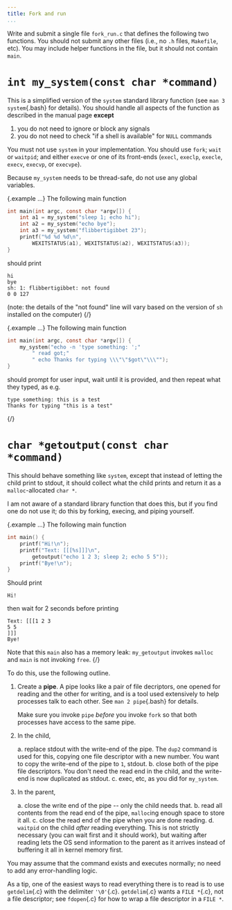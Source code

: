 ```yaml
---
title: Fork and run
...
```


Write and submit a single file `fork_run.c`
that defines the following two functions.
You should not submit any other files (i.e., no `.h` files, `Makefile`, etc).
You may include helper functions in the file,
but it should not contain `main`.

# `int my_system(const char *command)`

This is a simplified version of the `system` standard library function (see `man 3 system`{.bash} for details). You should handle all aspects of the function as described in the manual page **except**

1. you do not need to ignore or block any signals
1. you do not need to check "if a shell is available" for `NULL` commands

You must not use `system` in your implementation.
You should use `fork`; `wait` or `waitpid`; and either `execve` or one of its front-ends (`execl`, `execlp`, `execle`, `execv`, `execvp`, or `execvpe`).

Because `my_system` needs to be thread-safe, do not use any global variables.

{.example ...} The following main function

```c
int main(int argc, const char *argv[]) {
    int a1 = my_system("sleep 1; echo hi");
    int a2 = my_system("echo bye");
    int a3 = my_system("flibbertigibbet 23");
    printf("%d %d %d\n", 
        WEXITSTATUS(a1), WEXITSTATUS(a2), WEXITSTATUS(a3));
}
```

should print

    hi
    bye
    sh: 1: flibbertigibbet: not found
    0 0 127

(note: the details of the "not found" line will vary based on the version of `sh` installed on the computer)
{/}

{.example ...} The following main function

```c
int main(int argc, const char *argv[]) {
    my_system("echo -n 'type something: ';"
        " read got;"
        " echo Thanks for typing \\\"\"$got\"\\\"");
}
```

should prompt for user input, wait until it is provided, and then repeat what they typed, as e.g.

    type something: this is a test
    Thanks for typing "this is a test"
{/}


# `char *getoutput(const char *command)`

This should behave something like `system`, except that instead of letting the child print to stdout, it should collect what the child prints and return it as a `malloc`-allocated `char *`.

I am not aware of a standard library function that does this, but if you find one do not use it; do this by forking, execing, and piping yourself.

{.example ...} The following main function

```c
int main() {
    printf("Hi!\n");
    printf("Text: [[[%s]]]\n", 
        getoutput("echo 1 2 3; sleep 2; echo 5 5"));
    printf("Bye!\n");
}
```

Should print

    Hi!

then wait for 2 seconds before printing

    Text: [[[1 2 3
    5 5
    ]]]
    Bye!

Note that this `main` also has a memory leak: `my_getoutput` invokes `malloc` and `main` is not invoking `free`.
{/}

To do this, use the following outline.

1. Create a **pipe**.
    A pipe looks like a pair of file decriptors,
    one opened for reading and the other for writing,
    and is a tool used extensively to help processes talk to each other.
    See `man 2 pipe`{.bash} for details.
    
    Make sure you invoke `pipe` *before* you invoke `fork` so that both processes have access to the same pipe.

2. In the child, 
    
    a. replace stdout with the write-end of the pipe.
        The `dup2` command is used for this,
        copying one file descriptor with a new number.
        You want to copy the write-end of the pipe to `1`, stdout.
    b. close both of the pipe file descriptors.
        You don't need the read end in the child,
        and the write-end is now duplicated as stdout.
    c. exec, etc, as you did for `my_system`.

3. In the parent,
    
    a. close the write end of the pipe -- only the child needs that.
    b. read all contents from the read end of the pipe,
        `malloc`ing enough space to store it all.
    c. close the read end of the pipe when you are done reading.
    d. `waitpid` on the child *after* reading everything.
        This is not strictly necessary (you can wait first and it should work),
        but waiting after reading lets the OS
        send information to the parent as it arrives
        instead of buffering it all in kernel memory first.

You may assume that the command exists and executes normally; no need to add any error-handling logic.

As a tip, one of the easiest ways to read everything there is to read
is to use `getdelim`{.c} with the delimiter `'\0'`{.c}.
`getdelim`{.c} wants a `FILE *`{.c}, not a file descriptor;
see `fdopen`{.c} for how to wrap a file descriptor in a `FILE *`.
